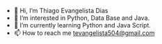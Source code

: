 - 👋 Hi, I’m Thiago Evangelista Dias
- 👀 I’m interested in Python, Data Base and Java.
- 🌱 I’m currently learning Python and Java Script.
- 📫 How to reach me tevangelista504@gmail.com


